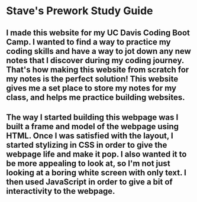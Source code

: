 # Stave's Prework Study Guide

## I made this website for my UC Davis Coding Boot Camp. I wanted to find a way to practice my coding skills and have a way to jot down any new notes that I discover during my coding journey. That's how making this website from scratch for my notes is the perfect solution! This website gives me a set place to store my notes for my class, and helps me practice building websites. 

## The way I started building this webpage was I built a frame and model of the webpage using HTML. Once I was satisfied with the layout, I started stylizing in CSS in order to give the webpage life and make it pop. I also wanted it to be more appealing to look at, so I'm not just looking at a boring white screen with only text. I then used JavaScript in order to give a bit of interactivity to the webpage.